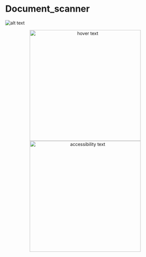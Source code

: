 # Document_scanner


![alt text](https://github.com/indhumathi04/Document_scanner/tree/main/image/scanner2.png?raw=true)
<p align="center">
  <img src="https://github.com/indhumathi04/Document_scanner/tree/main/image/scanner2.png" width="350" title="hover text">
  <img src="https://github.com/indhumathi04/Document_scanner/tree/main/image/scanner2.png" width="350" alt="accessibility text">
</p>
